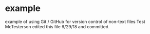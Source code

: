 # example
example of using Git / GitHub for version control of non-text files
Test McTesterson edited this file 6/29/18 and committed.
